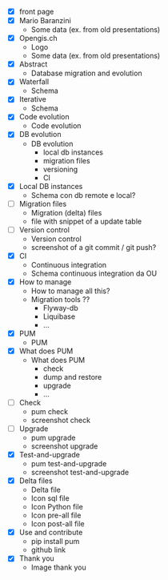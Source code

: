 - [X] front page
- [X] Mario Baranzini
  - Some data (ex. from old presentations)
- [X] Opengis.ch
  - Logo
  - Some data (ex. from old presentations)
- [X] Abstract
  - Database migration and evolution
- [X] Waterfall
  - Schema
- [X] Iterative
  - Schema
- [X] Code evolution
  - Code evolution
- [X] DB evolution
  - DB evolution
    - local db instances
    - migration files
    - versioning
    - CI
- [X] Local DB instances
  - Schema con db remote e local?
- [ ] Migration files
  - Migration (delta) files
  - file with snippet of a update table
- [ ] Version control
  - Version control
  - screenshot of a git commit / git push?
- [X] CI
  - Continuous integration
  - Schema continuous integration da OU
- [X] How to manage
  - How to manage all this?
  - Migration tools ??
    - Flyway-db
    - Liquibase
    - ...
- [X] PUM
  - PUM
- [X] What does PUM
  - What does PUM
    - check
    - dump and restore
    - upgrade
    - ...
- [ ] Check
  - pum check
  - screenshot check
- [ ] Upgrade
  - pum upgrade
  - screenshot upgrade
- [X] Test-and-upgrade
  - pum test-and-upgrade
  - screenshot test-and-upgrade
- [X] Delta files
  - Delta file
  - Icon sql file
  - Icon Python file
  - Icon pre-all file
  - Icon post-all file
- [X] Use and contribute
  - pip install pum
  - github link
- [X] Thank you
  - Image thank you
